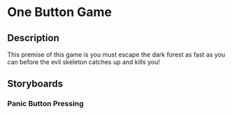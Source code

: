 <h1> One Button Game</h1>

<h2>Description</h2>
<body>
This premise of this game is you must escape the dark forest as fast as you can before the evil skeleton catches up and kills you!
</body>

<h2>Storyboards</h2>
<body>
  <h3> Panic Button Pressing</h3>
</body>
